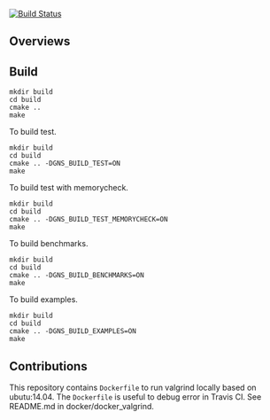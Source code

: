 [![Build Status](https://travis-ci.org/i05nagai/generalized_niederreiter_sequence.svg?branch=master)](https://travis-ci.org/i05nagai/generalized_niederreiter_sequence)

## Overviews

## Build

```shell
mkdir build
cd build
cmake ..
make
```

To build test.

```shell
mkdir build
cd build
cmake .. -DGNS_BUILD_TEST=ON
make
```

To build test with memorycheck.

```shell
mkdir build
cd build
cmake .. -DGNS_BUILD_TEST_MEMORYCHECK=ON
make
```

To build benchmarks.

```shell
mkdir build
cd build
cmake .. -DGNS_BUILD_BENCHMARKS=ON
make
```

To build examples.

```shell
mkdir build
cd build
cmake .. -DGNS_BUILD_EXAMPLES=ON
make
```

## Contributions
This repository contains `Dockerfile` to run valgrind locally based on ubutu:14.04.
The `Dockerfile` is useful to debug error in Travis CI.
See README.md in docker/docker_valgrind.

